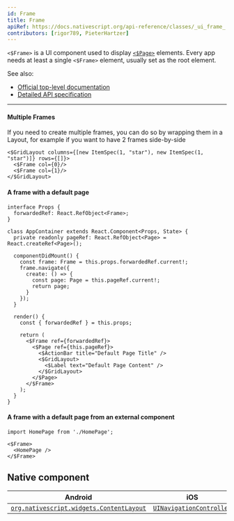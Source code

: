 ```yaml
---
id: Frame
title: Frame
apiRef: https://docs.nativescript.org/api-reference/classes/_ui_frame_.frame
contributors: [rigor789, PieterHartzer]
---
```


`<$Frame>` is a UI component used to display [`<$Page>`](/en/docs/elements/components/page) elements. Every app needs at least a single `<$Frame>`  element, usually set as the root element.

See also:

* [Official top-level documentation](https://docs.nativescript.org/ui/components/frame)
* [Detailed API specification](https://docs.nativescript.org/api-reference/classes/_ui_frame_.frame)

---

<!-- #### A single root Frame

If you are migrating from nativescript 3.x and want to preserve the old behavior, the following snippet in your entry file will create a root frame and render your default page.

```js
new Vue({
  render: h => h('Frame', [ h(HomePageComponent) ])
})
``` -->

#### Multiple Frames

If you need to create multiple frames, you can do so by wrapping them in a Layout, for example if you want to have 2 frames side-by-side

```tsx
<$GridLayout columns={[new ItemSpec(1, "star"), new ItemSpec(1, "star")]} rows={[]}>
  <$Frame col={0}/>
  <$Frame col={1}/>
</$GridLayout>
```

#### A frame with a default page

```tsx
interface Props {
  forwardedRef: React.RefObject<Frame>;
}

class AppContainer extends React.Component<Props, State> {
  private readonly pageRef: React.RefObject<Page> = React.createRef<Page>();

  componentDidMount() {
    const frame: Frame = this.props.forwardedRef.current!;
    frame.navigate({
      create: () => {
        const page: Page = this.pageRef.current!;
        return page;
      }
    });
  }

  render() {
    const { forwardedRef } = this.props;

    return (
      <$Frame ref={forwardedRef}>
        <$Page ref={this.pageRef}>
          <$ActionBar title="Default Page Title" />
          <$GridLayout>
            <$Label text="Default Page Content" />
          </$GridLayout>
        </$Page>
      </$Frame>
    );
  }
}
```

#### A frame with a default page from an external component

```tsx
import HomePage from './HomePage';

<$Frame>
  <HomePage />
</$Frame>
```

## Native component

| Android | iOS |
|---------|-----|
| [`org.nativescript.widgets.ContentLayout`](https://github.com/NativeScript/tns-core-modules-widgets/blob/master/android/widgets/src/main/java/org/nativescript/widgets/ContentLayout.java) | [`UINavigationController`](https://developer.apple.com/documentation/uikit/uinavigationcontroller)
